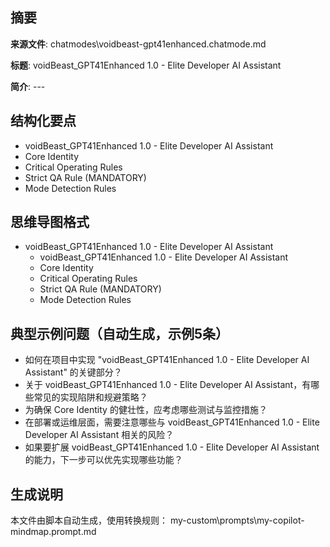 ## 摘要

**来源文件**: chatmodes\voidbeast-gpt41enhanced.chatmode.md

**标题**: voidBeast_GPT41Enhanced 1.0 - Elite Developer AI Assistant

**简介**: ---

## 结构化要点

- voidBeast_GPT41Enhanced 1.0 - Elite Developer AI Assistant
- Core Identity
- Critical Operating Rules
- Strict QA Rule (MANDATORY)
- Mode Detection Rules

## 思维导图格式

- voidBeast_GPT41Enhanced 1.0 - Elite Developer AI Assistant
  - voidBeast_GPT41Enhanced 1.0 - Elite Developer AI Assistant
  - Core Identity
  - Critical Operating Rules
  - Strict QA Rule (MANDATORY)
  - Mode Detection Rules

## 典型示例问题（自动生成，示例5条）

- 如何在项目中实现 "voidBeast_GPT41Enhanced 1.0 - Elite Developer AI Assistant" 的关键部分？
- 关于 voidBeast_GPT41Enhanced 1.0 - Elite Developer AI Assistant，有哪些常见的实现陷阱和规避策略？
- 为确保 Core Identity 的健壮性，应考虑哪些测试与监控措施？
- 在部署或运维层面，需要注意哪些与 voidBeast_GPT41Enhanced 1.0 - Elite Developer AI Assistant 相关的风险？
- 如果要扩展 voidBeast_GPT41Enhanced 1.0 - Elite Developer AI Assistant 的能力，下一步可以优先实现哪些功能？

## 生成说明

本文件由脚本自动生成，使用转换规则： my-custom\prompts\my-copilot-mindmap.prompt.md
